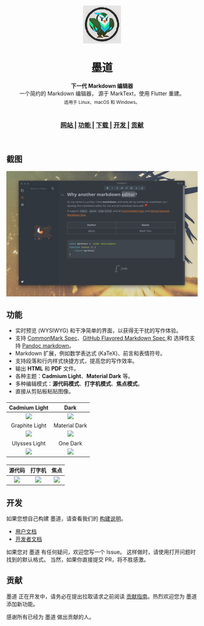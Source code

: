 <p align="center"><img src="static/logo-small.png" alt="MarkDartix" width="100" height="100"></p>

<h1 align="center">墨道</h1>

<div align="center">
  <strong>下一代 Markdown 编辑器</strong><br>
一个简约的 Markdown 编辑器， 源于 MarkText，使用 Flutter 重建。<br>
  <sub>适用于 Linux、macOS 和 Windows。</sub>
</div>



<br>

<div align="center">
  <h3>
    <a href="https://github.com/calcitem/markdartix">
      网站
    </a>
    <span> | </span>
    <a href="https://github.com/calcitem/markdartix#features">
      功能
    </a>
    <span> | </span>
    <a href="https://github.com/calcitem/markdartix#download-and-installation">
      下载
    </a>
    <span> | </span>
    <a href="https://github.com/calcitem/markdartix#development">
      开发
    </a>
    <span> | </span>
    <a href="https://github.com/calcitem/markdartix#contribution">
      贡献
    </a>
  </h3>
</div>
<br />

## 截图

![](docs/markdartix.png?raw=true)

## 功能

- 实时预览 (WYSIWYG) 和干净简单的界面，以获得无干扰的写作体验。
- 支持 [CommonMark Spec](https://spec.commonmark.org/0.29/)、[GitHub Flavored Markdown Spec ](https://github.github.com/gfm/)和 选择性支持 [Pandoc markdown](https://pandoc.org/MANUAL.html#pandocs-markdown)。
- Markdown 扩展，例如数学表达式 (KaTeX)、前言和表情符号。
- 支持段落和行内样式快捷方式，提高您的写作效率。
- 输出 **HTML** 和 **PDF** 文件。
- 各种主题：**Cadmium Light**、**Material Dark** 等。
- 多种编辑模式：**源代码模式**、**打字机模式**、**焦点模式**。
- 直接从剪贴板粘贴图像。

<h4 align="center"></h4>

| Cadmium Light                                     | Dark                                            |
|:-------------------------------------------------:|:-----------------------------------------------:|
| ![](docs/themeImages/cadmium-light.png?raw=true)  | ![](docs/themeImages/dark.png?raw=true)         |
| Graphite Light                                    | Material Dark                                   |
| ![](docs/themeImages/graphite-light.png?raw=true) | ![](docs/themeImages/materal-dark.png?raw=true) |
| Ulysses Light                                     | One Dark                                        |
| ![](docs/themeImages/ulysses-light.png?raw=true)  | ![](docs/themeImages/one-dark.png?raw=true)     |

<h4 align="center"></h4>

| 源代码          | 打字机              | 焦点               |
|:--------------------:|:------------------------:|:-------------------:|
| ![](docs/source.gif) | ![](docs/typewriter.gif) | ![](docs/focus.gif) |

## 开发

如果您想自己构建 墨道，请查看我们的 [构建说明](docs/dev/BUILD.md)。

- [用户文档](docs/README.md)
- [开发者文档](docs/dev/README.md)

如果您对 墨道 有任何疑问，欢迎您写一个 Issue。 这样做时，请使用打开问题时找到的默认格式。 当然，如果你直接提交 PR，将不胜感激。

## 贡献

墨道 正在开发中，请务必在提出拉取请求之前阅读 [贡献指南](CONTRIBUTING.md)。热烈欢迎您为 墨道 添加新功能。

感谢所有已经为 墨道 做出贡献的人。
